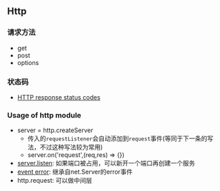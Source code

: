 ## Http

### 请求方法

* get
* post
* options

### 状态码

* [HTTP response status codes](https://developer.mozilla.org/en-US/docs/Web/HTTP/Status)

### Usage of http module

* server = http.createServer
  * 传入的`requestListener`会自动添加到`request`事件(等同于下一条的写法，不过这种写法较为常用)
  * server.on('request',(req,res) => {})
* [server.listen](https://devdocs.io/node~14_lts/net#net_server_listen_port_host_backlog_callback):
  如果端口被占用，可以新开一个端口再创建一个服务
* [event error](https://devdocs.io/node~14_lts/net#net_class_net_server): 继承自net.Server的error事件
* http.request: 可以做中间层